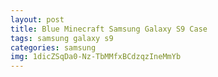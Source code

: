 ```yaml
---
layout: post
title: Blue Minecraft Samsung Galaxy S9 Case
tags: samsung galaxy s9
categories: samsung
img: 1dicZSqDa0-Nz-TbMMfxBCdzqzIneMmYb
---
```

